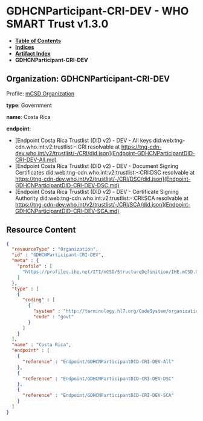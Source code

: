 # GDHCNParticipant-CRI-DEV - WHO SMART Trust v1.3.0

* [**Table of Contents**](toc.md)
* [**Indices**](indices.md)
* [**Artifact Index**](artifacts.md)
* **GDHCNParticipant-CRI-DEV**

## Organization: GDHCNParticipant-CRI-DEV

Profile: [mCSD Organization](https://profiles.ihe.net/ITI/mCSD/4.0.0/StructureDefinition-IHE.mCSD.Organization.html)

**type**: Government

**name**: Costa Rica

**endpoint**: 

* [Endpoint Costa Rica Trustlist (DID v2) - DEV - All keys did:web:tng-cdn.who.int:v2:trustlist:-:CRI resolvable at https://tng-cdn-dev.who.int/v2/trustlist/-/CRI/did.json](Endpoint-GDHCNParticipantDID-CRI-DEV-All.md)
* [Endpoint Costa Rica Trustlist (DID v2) - DEV - Document Signing Certificates did:web:tng-cdn.who.int:v2:trustlist:-:CRI:DSC resolvable at https://tng-cdn-dev.who.int/v2/trustlist/-/CRI/DSC/did.json](Endpoint-GDHCNParticipantDID-CRI-DEV-DSC.md)
* [Endpoint Costa Rica Trustlist (DID v2) - DEV - Certificate Signing Authority did:web:tng-cdn.who.int:v2:trustlist:-:CRI:SCA resolvable at https://tng-cdn-dev.who.int/v2/trustlist/-/CRI/SCA/did.json](Endpoint-GDHCNParticipantDID-CRI-DEV-SCA.md)



## Resource Content

```json
{
  "resourceType" : "Organization",
  "id" : "GDHCNParticipant-CRI-DEV",
  "meta" : {
    "profile" : [
      "https://profiles.ihe.net/ITI/mCSD/StructureDefinition/IHE.mCSD.Organization"
    ]
  },
  "type" : [
    {
      "coding" : [
        {
          "system" : "http://terminology.hl7.org/CodeSystem/organization-type",
          "code" : "govt"
        }
      ]
    }
  ],
  "name" : "Costa Rica",
  "endpoint" : [
    {
      "reference" : "Endpoint/GDHCNParticipantDID-CRI-DEV-All"
    },
    {
      "reference" : "Endpoint/GDHCNParticipantDID-CRI-DEV-DSC"
    },
    {
      "reference" : "Endpoint/GDHCNParticipantDID-CRI-DEV-SCA"
    }
  ]
}

```
